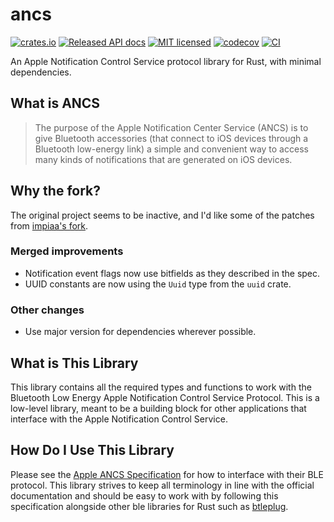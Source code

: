 # ancs
[![crates.io](https://img.shields.io/crates/v/ancs.svg)](https://crates.io/crates/ancs)
[![Released API docs](https://docs.rs/ancs/badge.svg)](https://docs.rs/ancs)
[![MIT licensed](https://img.shields.io/badge/license-MIT-blue.svg)](./LICENSE)
[![codecov](https://codecov.io/gh/ianmarmour/ancs/branch/main/graph/badge.svg?token=KVF3X22UFA)](https://codecov.io/gh/ianmarmour/ancs)
[![CI](https://github.com/ianmarmour/ancs/workflows/CI/badge.svg)](https://github.com/ianmarmour/ancs/actions/workflows/ci.yml)

An Apple Notification Control Service protocol library for Rust, with minimal dependencies.

## What is ANCS

> The purpose of the Apple Notification Center Service (ANCS) is to give Bluetooth accessories (that connect to iOS devices through a Bluetooth low-energy link) a simple and convenient way to access many kinds of notifications that are generated on iOS devices.

## Why the fork?

The original project seems to be inactive, and I'd like some of the patches from [impiaa's fork](https://github.com/impiaaa/ancs).

### Merged improvements

- Notification event flags now use bitfields as they described in the spec.
- UUID constants are now using the `Uuid` type from the `uuid` crate.

### Other changes

- Use major version for dependencies wherever possible.

## What is This Library

This library contains all the required types and functions to work with the Bluetooth Low Energy Apple Notification Control Service Protocol. This is a low-level library, meant to be a building block for
other applications that interface with the Apple Notification Control Service.

## How Do I Use This Library

Please see the [Apple ANCS Specification](https://developer.apple.com/library/archive/documentation/CoreBluetooth/Reference/AppleNotificationCenterServiceSpecification/Introduction/Introduction.html#//apple_ref/doc/uid/TP40013460-CH2-SW1) for how to interface with their BLE protocol. This library strives to keep all terminology in line with the official documentation and should be easy to work with by following this specification alongside other ble libraries for Rust such as [btleplug](https://github.com/deviceplug/btleplug).
